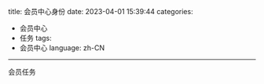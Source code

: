 title: 会员中心身份
date: 2023-04-01 15:39:44
categories:
- 会员中心
- 任务
tags:
- 会员中心
language: zh-CN
---
会员任务
<!-- more -->